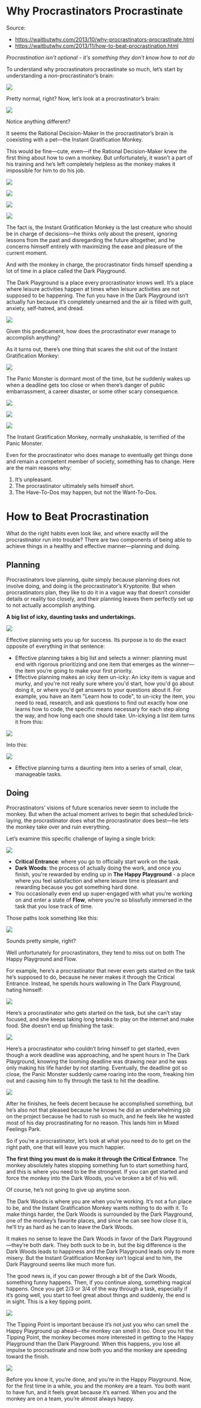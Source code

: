 # Why Procrastinators Procrastinate

Source:

- <https://waitbutwhy.com/2013/10/why-procrastinators-procrastinate.html>
- <https://waitbutwhy.com/2013/11/how-to-beat-procrastination.html>

_Procrastination isn't optional - it's something they don't know how to not do_

To understand why procrastinators procrastinate so much, let’s start by understanding a _non_-procrastinator’s brain:

![](https://4.bp.blogspot.com/-dID9_Fb3jsQ/Upvh1rjLxYI/AAAAAAAAGb8/fVhfjlj3Pks/s640/NP+brain.png)

Pretty normal, right? Now, let’s look at a procrastinator’s brain:

![](https://1.bp.blogspot.com/-S6ryaE6HuZg/Upvh2oS7q9I/AAAAAAAAGcI/R2-QDRd6A7o/s640/P+brain.png)

Notice anything different?

It seems the Rational Decision-Maker in the procrastinator’s brain is coexisting with a pet—the Instant Gratification Monkey.

This would be fine—cute, even—if the Rational Decision-Maker knew the first thing about how to own a monkey. But unfortunately, it wasn’t a part of his training and he’s left completely helpless as the monkey makes it impossible for him to do his job.

![](https://2.bp.blogspot.com/-Itw_OLDmScQ/Upvh0zdThcI/AAAAAAAAGbc/oTJBvQsSgaA/s640/IGM+RDM+interacting+1.png)

![](https://1.bp.blogspot.com/-TUld_HzbZP8/Upvh1CFYvBI/AAAAAAAAGbo/i3VQRZ3zPjU/s640/IGM+RDM+interacting+2.png)

![](https://3.bp.blogspot.com/-VG-qHIJJeM4/Upvh1QrCVkI/AAAAAAAAGcE/XwQWbOsUIok/s640/IGM+RDM+interacting+3.png)

![](https://2.bp.blogspot.com/-CLsCpHveOY0/Upvh1oFtMNI/AAAAAAAAGcA/Bu92QWsX0dQ/s640/IGM+RDM+interacting+4.png)

The fact is, the Instant Gratification Monkey is the last creature who should be in charge of decisions—he thinks only about the present, ignoring lessons from the past and disregarding the future altogether, and he concerns himself entirely with maximizing the ease and pleasure of the current moment.

And with the monkey in charge, the procrastinator finds himself spending a lot of time in a place called the Dark Playground.

The Dark Playground is a place every procrastinator knows well. It’s a place where leisure activities happen at times when leisure activities are not supposed to be happening. The fun you have in the Dark Playground isn’t actually fun because it’s completely unearned and the air is filled with guilt, anxiety, self-hatred, and dread.

![](https://3.bp.blogspot.com/-vg18-8Nm9yg/Upvh006UpSI/AAAAAAAAGbg/y0zGXUVInlE/s640/Dark+Playground.png)

Given this predicament, how does the procrastinator ever manage to accomplish anything?

As it turns out, there’s one thing that scares the shit out of the Instant Gratification Monkey:

![](https://4.bp.blogspot.com/-MlSCOooBXFE/Upvh3lkFkhI/AAAAAAAAGck/ItaOXl_J2rU/s640/PM.png)

The Panic Monster is dormant most of the time, but he suddenly wakes up when a deadline gets too close or when there’s danger of public embarrassment, a career disaster, or some other scary consequence.

![](https://1.bp.blogspot.com/-bRsO0-Gbt5I/Upvh2hIjDJI/AAAAAAAAGcs/Bs_y-0os0aY/s640/PM+Scare+1.png)

![](https://2.bp.blogspot.com/-m06IHIKx56Q/Upvh284PRiI/AAAAAAAAGcg/Dki558dQ1O4/s640/PM+Scare+2.png)

![](https://4.bp.blogspot.com/-Jjn22OLAd2E/Upvh3ICJbGI/AAAAAAAAGcY/fe37M2hsFiU/s640/PM+Scare+3.png)

The Instant Gratification Monkey, normally unshakable, is terrified of the Panic Monster.

Even for the procrastinator who does manage to eventually get things done and remain a competent member of society, something has to change. Here are the main reasons why:

1) It’s unpleasant.
2) The procrastinator ultimately sells himself short.
3) The Have-To-Dos may happen, but not the Want-To-Dos.

# How to Beat Procrastination

What do the right habits even look like, and where exactly will the procrastinator run into trouble? There are two components of being able to achieve things in a healthy and effective manner—planning and doing.

## Planning

Procrastinators love planning, quite simply because planning does not involve doing, and doing is the procrastinator’s Kryptonite. But when procrastinators plan, they like to do it in a vague way that doesn’t consider details or reality too closely, and their planning leaves them perfectly set up to not actually accomplish anything.

**A big list of icky, daunting tasks and undertakings.**

![](https://2.bp.blogspot.com/-nrHAY4PEcNM/UnnTw27987I/AAAAAAAAGIU/rbOc2s7zwgM/s640/icky+list.png)

Effective planning sets you up for success. Its purpose is to do the exact opposite of everything in that sentence:
- Effective planning takes a big list and selects a winner: planning must end with rigorous prioritizing and one item that emerges as the winner—the item you’re going to make your first priority.
- Effective planning makes an icky item un-icky: An icky item is vague and murky, and you're not really sure where you'd start, how you'd go about doing it, or where you'd get answers to your questions about it. For example, you have an item "Learn how to code", to un-icky the item, you need to read, research, and ask questions to find out exactly how one learns how to code, the specific means necessary for each step along the way, and how long each one should take. Un-ickying a list item turns it from this:

![](https://2.bp.blogspot.com/-HN5KKEJPKF0/UnoXNWUC1MI/AAAAAAAAGJ4/bakiABFPnqI/s400/icky+task.png)

Into this:

![](https://4.bp.blogspot.com/-bybtZDapIzg/UnnTxy_4onI/AAAAAAAAGJA/p3y6KvqFxE0/s400/unicky+task.png)

- Effective planning turns a daunting item into a series of small, clear, manageable tasks.

## Doing

Procrastinators’ visions of future scenarios never seem to include the monkey. But when the actual moment arrives to begin that scheduled brick-laying, the procrastinator does what the procrastinator does best—he lets the monkey take over and ruin everything.

Let’s examine this specific challenge of laying a single brick:

![](https://3.bp.blogspot.com/-9nqzB5lpFZ8/UnnXYJWDgyI/AAAAAAAAGJU/TOKj4PGOpCA/s640/dark+woods.png)

- **Critical Entrance**: where you go to officially start work on the task.
- **Dark Woods**: the process of actually doing the work, and once you finish, you're rewarded by ending up in **The Happy Playground** - a place where you feel satisfaction and where leisure time is pleasant and rewarding because you got something hard done.
- You occasionally even end up super-engaged with what you’re working on and enter a state of **Flow**, where you’re so blissfully immersed in the task that you lose track of time.

Those paths look something like this:

![](https://4.bp.blogspot.com/-uKXCe9UmIL4/UnnTvXcmO1I/AAAAAAAAGH0/pMmVcXNXsy4/s640/dark+woods+pro+good.png)

Sounds pretty simple, right?

Well unfortunately for procrastinators, they tend to miss out on both The Happy Playground and Flow.

For example, here’s a procrastinator that never even gets started on the task he’s supposed to do, because he never makes it through the Critical Entrance. Instead, he spends hours wallowing in The Dark Playground, hating himself:

![](https://3.bp.blogspot.com/-pWjsyJQXsL0/UnnTu8AWOsI/AAAAAAAAGHo/icgGgY2Jppo/s640/dark+woods+pro+1.png)

Here’s a procrastinator who gets started on the task, but she can’t stay focused, and she keeps taking long breaks to play on the internet and make food. She doesn’t end up finishing the task:

![](https://1.bp.blogspot.com/-wB4QQrzF2Kg/UnnTvKzDwtI/AAAAAAAAGH8/gpJEZtX3va8/s640/dark+woods+pro+2.png)

Here’s a procrastinator who couldn’t bring himself to get started, even though a work deadline was approaching, and he spent hours in The Dark Playground, knowing the looming deadline was drawing near and he was only making his life harder by not starting. Eventually, the deadline got so close, the Panic Monster suddenly came roaring into the room, freaking him out and causing him to fly through the task to hit the deadline.

![](https://2.bp.blogspot.com/-9IfjvZerFrM/UnnTvTaN0-I/AAAAAAAAGII/eE_e_m83nc4/s640/dark+woods+pro+3.png)

After he finishes, he feels decent because he accomplished something, but he’s also not that pleased because he knows he did an underwhelming job on the project because he had to rush so much, and he feels like he wasted most of his day procrastinating for no reason. This lands him in Mixed Feelings Park.

So if you’re a procrastinator, let’s look at what you need to do to get on the right path, one that will leave you much happier.

**The first thing you must do is make it through the Critical Entrance**. The monkey absolutely hates stopping something fun to start something hard, and this is where you need to be the strongest. If you can get started and force the monkey into the Dark Woods, you’ve broken a bit of his will.

Of course, he’s not going to give up anytime soon.

The Dark Woods is where you are when you’re working. It’s not a fun place to be, and the Instant Gratification Monkey wants nothing to do with it. To make things harder, the Dark Woods is surrounded by the Dark Playground, one of the monkey’s favorite places, and since he can see how close it is, he’ll try as hard as he can to leave the Dark Woods.

It makes no sense to leave the Dark Woods in favor of the Dark Playground—they’re both dark. They both suck to be in, but the big difference is the Dark Woods leads to happiness and the Dark Playground leads only to more misery. But the Instant Gratification Monkey isn’t logical and to him, the Dark Playground seems like much more fun.

The good news is, if you can power through a bit of the Dark Woods, something funny happens. Then, if you continue along, something magical happens. Once you get 2/3 or 3/4 of the way through a task, especially if it’s going well, you start to feel great about things and suddenly, the end is in sight. This is a key tipping point.

![](https://4.bp.blogspot.com/-yfBP07jfHIA/UnnTv6bpgJI/AAAAAAAAGIE/r8390h79JL8/s640/dark+woods+tipping+point.png)

The Tipping Point is important because it’s not just you who can smell the Happy Playground up ahead—the monkey can smell it too. Once you hit the Tipping Point, the monkey becomes more interested in getting to the Happy Playground than the Dark Playground. When this happens, you lose all impulse to procrastinate and now both you and the monkey are speeding toward the finish.

![](https://3.bp.blogspot.com/-02pghkHRbdY/UnobAjF329I/AAAAAAAAGKE/_p2dJNzhs9M/s640/running.png)

Before you know it, you’re done, and you’re in the Happy Playground. Now, for the first time in a while, you and the monkey are a team. You both want to have fun, and it feels great because it’s earned. When you and the monkey are on a team, you’re almost always happy.

